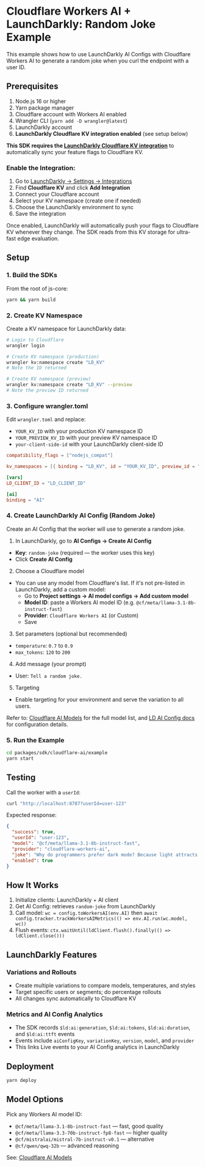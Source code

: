 # Cloudflare Workers AI + LaunchDarkly: Random Joke Example

This example shows how to use LaunchDarkly AI Configs with Cloudflare Workers AI to generate a random joke when you curl the endpoint with a user ID.

## Prerequisites

1. Node.js 16 or higher
2. Yarn package manager
3. Cloudflare account with Workers AI enabled
4. Wrangler CLI (`yarn add -D wrangler@latest`)
5. LaunchDarkly account
6. **LaunchDarkly Cloudflare KV integration enabled** (see setup below)

**This SDK requires the [LaunchDarkly Cloudflare KV integration](https://docs.launchdarkly.com/integrations/cloudflare)** to automatically sync your feature flags to Cloudflare KV.

### Enable the Integration:

1. Go to [LaunchDarkly → Settings → Integrations](https://app.launchdarkly.com/settings/integrations)
2. Find **Cloudflare KV** and click **Add Integration**
3. Connect your Cloudflare account
4. Select your KV namespace (create one if needed)
5. Choose the LaunchDarkly environment to sync
6. Save the integration

Once enabled, LaunchDarkly will automatically push your flags to Cloudflare KV whenever they change. The SDK reads from this KV storage for ultra-fast edge evaluation.


## Setup

### 1. Build the SDKs

From the root of js-core:

```bash
yarn && yarn build
```

### 2. Create KV Namespace

Create a KV namespace for LaunchDarkly data:

```bash
# Login to Cloudflare
wrangler login

# Create KV namespace (production)
wrangler kv:namespace create "LD_KV"
# Note the ID returned

# Create KV namespace (preview)
wrangler kv:namespace create "LD_KV" --preview
# Note the preview ID returned
```

### 3. Configure wrangler.toml

Edit `wrangler.toml` and replace:

- `YOUR_KV_ID` with your production KV namespace ID
- `YOUR_PREVIEW_KV_ID` with your preview KV namespace ID
- `your-client-side-id` with your LaunchDarkly client-side ID

```toml
compatibility_flags = ["nodejs_compat"]

kv_namespaces = [{ binding = "LD_KV", id = "YOUR_KV_ID", preview_id = "YOUR_PREVIEW_KV_ID" }]

[vars]
LD_CLIENT_ID = "LD_CLIENT_ID"

[ai]
binding = "AI"
```

### 4. Create LaunchDarkly AI Config (Random Joke)

Create an AI Config that the worker will use to generate a random joke.

1) In LaunchDarkly, go to **AI Configs → Create AI Config**
- **Key**: `random-joke` (required — the worker uses this key)
- Click **Create AI Config**

2) Choose a Cloudflare model
- You can use any model from Cloudflare's list. If it's not pre-listed in LaunchDarkly, add a custom model:
  - Go to **Project settings → AI model configs → Add custom model**
  - **Model ID**: paste a Workers AI model ID (e.g. `@cf/meta/llama-3.1-8b-instruct-fast`)
  - **Provider**: `Cloudflare Workers AI` (or Custom)
  - Save

3) Set parameters (optional but recommended)
- `temperature`: `0.7` to `0.9`
- `max_tokens`: `120` to `200`

4) Add message (your prompt)
- User: `Tell a random joke.`

5) Targeting
- Enable targeting for your environment and serve the variation to all users.

Refer to: [Cloudflare AI Models](https://developers.cloudflare.com/workers-ai/models/) for the full model list, and [LD AI Config docs](https://launchdarkly.com/docs/home/ai-configs/create) for configuration details.



### 5. Run the Example

```bash
cd packages/sdk/cloudflare-ai/example
yarn start
```

## Testing

Call the worker with a `userId`:

```bash
curl "http://localhost:8787?userId=user-123"
```

Expected response:

```json
{
  "success": true,
  "userId": "user-123",
  "model": "@cf/meta/llama-3.1-8b-instruct-fast",
  "provider": "cloudflare-workers-ai",
  "joke": "Why do programmers prefer dark mode? Because light attracts bugs!",
  "enabled": true
}
```

## How It Works

1. Initialize clients: LaunchDarkly + AI client
2. Get AI Config: retrieves `random-joke` from LaunchDarkly
3. Call model: `wc = config.toWorkersAI(env.AI)` then `await config.tracker.trackWorkersAIMetrics(() => env.AI.run(wc.model, wc))`
4. Flush events: `ctx.waitUntil(ldClient.flush().finally(() => ldClient.close()))`

## LaunchDarkly Features

### Variations and Rollouts

- Create multiple variations to compare models, temperatures, and styles
- Target specific users or segments; do percentage rollouts
- All changes sync automatically to Cloudflare KV

### Metrics and AI Config Analytics

- The SDK records `$ld:ai:generation`, `$ld:ai:tokens`, `$ld:ai:duration`, and `$ld:ai:ttft` events
- Events include `aiConfigKey`, `variationKey`, `version`, `model`, and `provider`
- This links Live events to your AI Config analytics in LaunchDarkly

## Deployment

```bash
yarn deploy
```


## Model Options

Pick any Workers AI model ID:

- `@cf/meta/llama-3.1-8b-instruct-fast` — fast, good quality
- `@cf/meta/llama-3.3-70b-instruct-fp8-fast` — higher quality
- `@cf/mistralai/mistral-7b-instruct-v0.1` — alternative
- `@cf/qwen/qwq-32b` — advanced reasoning

See: [Cloudflare AI Models](https://developers.cloudflare.com/workers-ai/models/)

